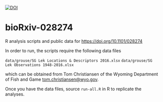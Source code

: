 [![DOI](https://zenodo.org/badge/99027969.svg)](https://zenodo.org/badge/latestdoi/99027969)

# bioRxiv-028274
R analysis scripts and public data for https://doi.org/10.1101/028274

In order to run, the scripts require the following data files

`data/grouse/SG Lek Locations & Descriptors 2016.xlsx`
`data/grouse/SG Lek Observations 1948-2016.xlsx`

which can be obtained from Tom Christiansen of the Wyoming Department of Fish and Game
<tom.christiansen@wyo.gov>.

Once you have the data files, source `run-all.R` in R to replicate the analyses.
